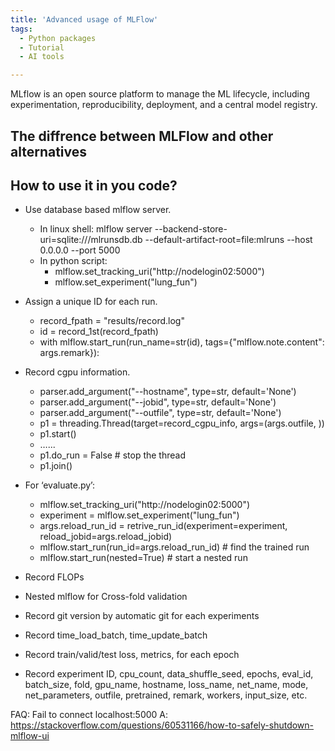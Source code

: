 ```yaml
---
title: 'Advanced usage of MLFlow'
tags:
  - Python packages
  - Tutorial
  - AI tools

---
```

MLflow is an open source platform to manage the ML lifecycle, including experimentation, reproducibility, deployment, and a central model registry. 

## The diffrence between MLFlow and other alternatives

## How to use it in you code?

- Use database based mlflow server.
    - In linux shell: mlflow server --backend-store-uri=sqlite:///mlrunsdb.db --default-artifact-root=file:mlruns --host 0.0.0.0 --port 5000
    - In python script: 
        - mlflow.set_tracking_uri("http://nodelogin02:5000")
        - mlflow.set_experiment("lung_fun")
- Assign a unique ID for each run.
    - record_fpath = "results/record.log"
    - id = record_1st(record_fpath)
    - with mlflow.start_run(run_name=str(id), tags={"mlflow.note.content": args.remark}):
- Record cgpu information.
    - parser.add_argument("--hostname", type=str, default='None')
    - parser.add_argument("--jobid", type=str, default='None')
    - parser.add_argument("--outfile", type=str, default='None')
    - p1 = threading.Thread(target=record_cgpu_info, args=(args.outfile, ))
    - p1.start()
    - …...
    - p1.do_run = False  # stop the thread
    - p1.join()
- For ‘evaluate.py’:
    - mlflow.set_tracking_uri("http://nodelogin02:5000")
    - experiment = mlflow.set_experiment("lung_fun")
    - args.reload_run_id = retrive_run_id(experiment=experiment, reload_jobid=args.reload_jobid)
    - mlflow.start_run(run_id=args.reload_run_id)  # find the trained run
    - mlflow.start_run(nested=True)  # start a nested run


- Record FLOPs
- Nested mlflow for Cross-fold validation
- Record git version by automatic git for each experiments
- Record time_load_batch, time_update_batch
- Record train/valid/test loss, metrics, for each epoch
- Record experiment ID, cpu_count, data_shuffle_seed, epochs, eval_id, batch_size, fold, gpu_name, hostname, loss_name, net_name, mode, net_parameters, outfile, pretrained, remark, workers, input_size, etc.


FAQ:
Fail to connect localhost:5000
A: https://stackoverflow.com/questions/60531166/how-to-safely-shutdown-mlflow-ui


